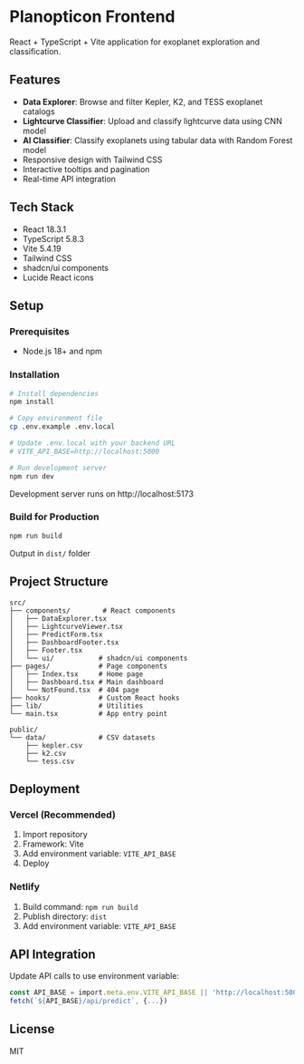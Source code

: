 # Planopticon Frontend

React + TypeScript + Vite application for exoplanet exploration and classification.

## Features
- **Data Explorer**: Browse and filter Kepler, K2, and TESS exoplanet catalogs
- **Lightcurve Classifier**: Upload and classify lightcurve data using CNN model
- **AI Classifier**: Classify exoplanets using tabular data with Random Forest model
- Responsive design with Tailwind CSS
- Interactive tooltips and pagination
- Real-time API integration

## Tech Stack
- React 18.3.1
- TypeScript 5.8.3
- Vite 5.4.19
- Tailwind CSS
- shadcn/ui components
- Lucide React icons

## Setup

### Prerequisites
- Node.js 18+ and npm

### Installation
```bash
# Install dependencies
npm install

# Copy environment file
cp .env.example .env.local

# Update .env.local with your backend URL
# VITE_API_BASE=http://localhost:5000

# Run development server
npm run dev
```

Development server runs on http://localhost:5173

### Build for Production
```bash
npm run build
```

Output in `dist/` folder

## Project Structure
```
src/
├── components/        # React components
│   ├── DataExplorer.tsx
│   ├── LightcurveViewer.tsx
│   ├── PredictForm.tsx
│   ├── DashboardFooter.tsx
│   ├── Footer.tsx
│   └── ui/           # shadcn/ui components
├── pages/            # Page components
│   ├── Index.tsx     # Home page
│   ├── Dashboard.tsx # Main dashboard
│   └── NotFound.tsx  # 404 page
├── hooks/            # Custom React hooks
├── lib/              # Utilities
└── main.tsx          # App entry point

public/
└── data/             # CSV datasets
    ├── kepler.csv
    ├── k2.csv
    └── tess.csv
```

## Deployment

### Vercel (Recommended)
1. Import repository
2. Framework: Vite
3. Add environment variable: `VITE_API_BASE`
4. Deploy

### Netlify
1. Build command: `npm run build`
2. Publish directory: `dist`
3. Add environment variable: `VITE_API_BASE`

## API Integration
Update API calls to use environment variable:
```typescript
const API_BASE = import.meta.env.VITE_API_BASE || 'http://localhost:5000';
fetch(`${API_BASE}/api/predict`, {...})
```

## License
MIT

